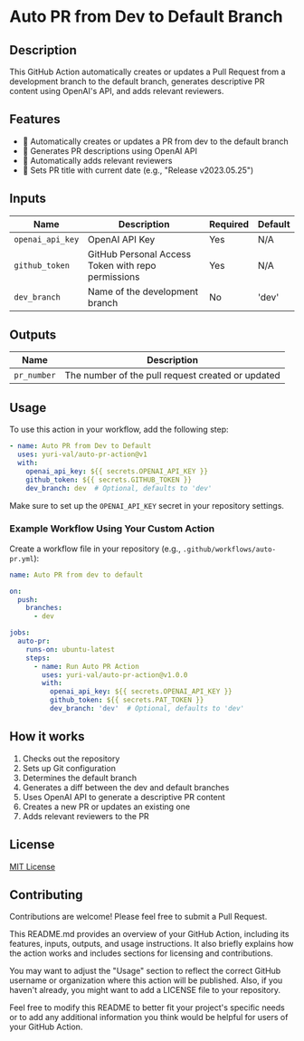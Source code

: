 # Auto PR from Dev to Default Branch

## Description

This GitHub Action automatically creates or updates a Pull Request from a development branch to the default branch, generates descriptive PR content using OpenAI's API, and adds relevant reviewers.

## Features

- 🔄 Automatically creates or updates a PR from dev to the default branch
- 🤖 Generates PR descriptions using OpenAI API
- 👥 Automatically adds relevant reviewers
- 📅 Sets PR title with current date (e.g., "Release v2023.05.25")

## Inputs

| Name | Description | Required | Default |
|------|-------------|----------|---------|
| `openai_api_key` | OpenAI API Key | Yes | N/A |
| `github_token` | GitHub Personal Access Token with repo permissions | Yes | N/A |
| `dev_branch` | Name of the development branch | No | 'dev' |

## Outputs

| Name | Description |
|------|-------------|
| `pr_number` | The number of the pull request created or updated |

## Usage

To use this action in your workflow, add the following step:

```yaml
- name: Auto PR from Dev to Default
  uses: yuri-val/auto-pr-action@v1
  with:
    openai_api_key: ${{ secrets.OPENAI_API_KEY }}
    github_token: ${{ secrets.GITHUB_TOKEN }}
    dev_branch: dev  # Optional, defaults to 'dev'
```

Make sure to set up the `OPENAI_API_KEY` secret in your repository settings.

### Example Workflow Using Your Custom Action

Create a workflow file in your repository (e.g., `.github/workflows/auto-pr.yml`):

```yml
name: Auto PR from dev to default

on:
  push:
    branches:
      - dev

jobs:
  auto-pr:
    runs-on: ubuntu-latest
    steps:
      - name: Run Auto PR Action
        uses: yuri-val/auto-pr-action@v1.0.0
        with:
          openai_api_key: ${{ secrets.OPENAI_API_KEY }}
          github_token: ${{ secrets.PAT_TOKEN }}
          dev_branch: 'dev'  # Optional, defaults to 'dev'

```

## How it works

1. Checks out the repository
2. Sets up Git configuration
3. Determines the default branch
4. Generates a diff between the dev and default branches
5. Uses OpenAI API to generate a descriptive PR content
6. Creates a new PR or updates an existing one
7. Adds relevant reviewers to the PR

## License

[MIT License](LICENSE)

## Contributing

Contributions are welcome! Please feel free to submit a Pull Request.

This README.md provides an overview of your GitHub Action, including its features, inputs, outputs, and usage instructions. It also briefly explains how the action works and includes sections for licensing and contributions.

You may want to adjust the "Usage" section to reflect the correct GitHub username or organization where this action will be published. Also, if you haven't already, you might want to add a LICENSE file to your repository.

Feel free to modify this README to better fit your project's specific needs or to add any additional information you think would be helpful for users of your GitHub Action.
